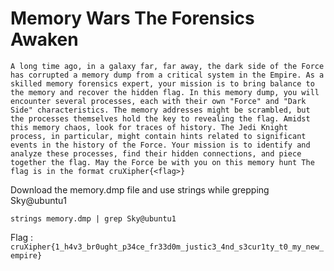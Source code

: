 # Memory Wars The Forensics Awaken

```
A long time ago, in a galaxy far, far away, the dark side of the Force has corrupted a memory dump from a critical system in the Empire. As a skilled memory forensics expert, your mission is to bring balance to the memory and recover the hidden flag. In this memory dump, you will encounter several processes, each with their own "Force" and "Dark Side" characteristics. The memory addresses might be scrambled, but the processes themselves hold the key to revealing the flag. Amidst this memory chaos, look for traces of history. The Jedi Knight process, in particular, might contain hints related to significant events in the history of the Force. Your mission is to identify and analyze these processes, find their hidden connections, and piece together the flag. May the Force be with you on this memory hunt The flag is in the format cruXipher{<flag>}
```

Download the memory.dmp file and use strings while grepping Sky@ubuntu1

` strings memory.dmp | grep Sky@ubuntu1 `

Flag : `cruXipher{1_h4v3_br0ught_p34ce_fr33d0m_justic3_4nd_s3cur1ty_t0_my_new_empire}`